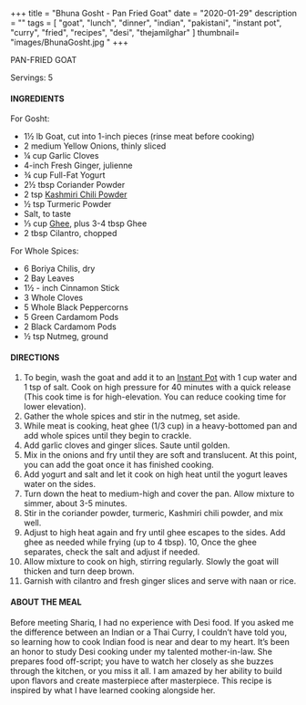 +++
title = "Bhuna Gosht - Pan Fried Goat"
date = "2020-01-29"
description = ""
tags = [
    "goat",
    "lunch",
    "dinner",
    "indian",
    "pakistani",
    "instant pot",
    "curry",
    "fried",
    "recipes",
    "desi",
    "thejamilghar"
]
thumbnail= "images/BhunaGosht.jpg "
+++

PAN-FRIED GOAT 

Servings: 5 <!--more-->

#### INGREDIENTS 

For Gosht: 

* 1½ lb Goat, cut into 1-inch pieces (rinse meat before cooking) 
* 2 medium Yellow Onions, thinly sliced
* ¼ cup Garlic Cloves
* 4-inch Fresh Ginger, julienne
* ¾ cup Full-Fat Yogurt 
* 2½ tbsp Coriander Powder 
* 2 tsp [Kashmiri Chili Powder](https://amzn.to/3jP2lMC)
* ½ tsp Turmeric Powder
* Salt, to taste
* ⅓ cup [Ghee](https://amzn.to/2ZkJkrW), plus 3-4 tbsp Ghee 
* 2 tbsp Cilantro, chopped

For Whole Spices:

* 6 Boriya Chilis, dry 
* 2 Bay Leaves
* 1½ - inch Cinnamon Stick
* 3 Whole Cloves
* 5 Whole Black Peppercorns
* 5 Green Cardamom Pods
* 2 Black Cardamom Pods
* ½ tsp Nutmeg, ground

#### DIRECTIONS 

1. To begin, wash the goat and add it to an [Instant Pot](https://amzn.to/3qfNYCZ) with 1 cup water and 1 tsp of salt. Cook on high pressure for 40 minutes with a quick release (This cook time is for high-elevation. You can reduce cooking time for lower elevation).
2. Gather the whole spices and stir in the nutmeg, set aside.
3. While meat is cooking, heat ghee (1/3 cup) in a heavy-bottomed pan and add whole spices until they begin to crackle.
4. Add garlic cloves and ginger slices. Saute until golden.
5. Mix in the onions and fry until they are soft and translucent. At this point, you can add the goat once it has finished cooking.
6. Add yogurt and salt and let it cook on high heat until the yogurt leaves water on the sides.
7. Turn down the heat to medium-high and cover the pan. Allow mixture to simmer, about 3-5 minutes.
8. Stir in the coriander powder, turmeric, Kashmiri chili powder, and mix well.
9. Adjust to high heat again and fry until ghee escapes to the sides. Add ghee as needed while frying (up to 4 tbsp).
10, Once the ghee separates, check the salt and adjust if needed.
11. Allow mixture to cook on high, stirring regularly. Slowly the goat will thicken and turn deep brown.
12. Garnish with cilantro and fresh ginger slices and serve with naan or rice. 

#### ABOUT THE MEAL 

Before meeting Shariq, I had no experience with Desi food. If you asked me the difference between an Indian or a Thai Curry, I couldn’t have told you, so learning how to cook Indian food is near and dear to my heart. It’s been an honor to study Desi cooking under my talented mother-in-law. She prepares food off-script; you have to watch her closely as she buzzes through the kitchen, or you miss it all. I am amazed by her ability to build upon flavors and create masterpiece after masterpiece. This recipe is inspired by what I have learned cooking alongside her.
